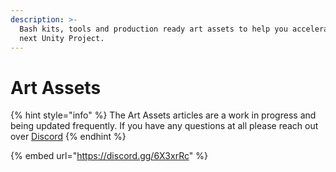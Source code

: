 ```yaml
---
description: >-
  Bash kits, tools and production ready art assets to help you accelerate your
  next Unity Project.
---
```


# Art Assets

{% hint style="info" %}
The Art Assets articles are a work in progress and being updated frequently. If you have any questions at all please reach out over [Discord](https://discord.gg/6X3xrRc)
{% endhint %}

{% embed url="https://discord.gg/6X3xrRc" %}
